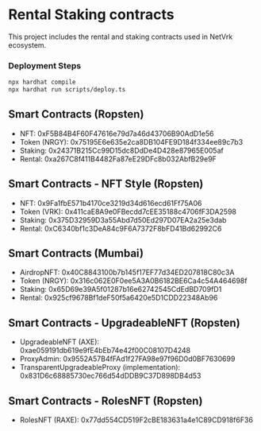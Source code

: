 # Rental Staking contracts

This project includes the rental and staking contracts used in NetVrk ecosystem.

### Deployment Steps

```bash
npx hardhat compile
npx hardhat run scripts/deploy.ts
```

## Smart Contracts (Ropsten)

- NFT: 0xF5B84B4F60F47616e79d7a46d43706B90AdD1e56
- Token (NRGY): 0x75195E6e635e2ca8DB104FE9D184f334ee89c7b3
- Staking: 0x24371B215Cc99D15dc8DdDe4D428e87965E005af
- Rental: 0xa267C8f411B4482Fa87eE29DFc8b032AbfB29e9F

## Smart Contracts - NFT Style (Ropsten)

- NFT: 0x9Fa1fbE571b4170ce3219d34d616ecd61Ff75A06
- Token (VRK): 0x411caE8A9e0FBecdd7cEE35188c4706fF3DA2598
- Staking: 0x375D32959D3a55Abd7d50Ed297D07EA2a25e3dab
- Rental: 0xC6340bf1c3DeA84c9F6A7372F8bFD41Bd62992C6

## Smart Contracts (Mumbai)

- AirdropNFT: 0x40C8843100b7b145f17EF77d34ED207818C80c3A
- Token (NRGY): 0x316c062E0F0ee5A3A0B6182BE6Ca4c54A464698f
- Staking: 0x65D69e39A5f01287b16e62742545CdEdBD709fD1
- Rental: 0x925cf9678Bf1deF50f5a6420e5D1CDD22348Ab96

## Smart Contracts - UpgradeableNFT (Ropsten)

- UpgradeableNFT (AXE): 0xae059191db619e9fE4bEb74e42f00C08107D4248
- ProxyAdmin: 0x9552A57B4fFAd1f27FA98e97f96D0d0BF7630699
- TransparentUpgradeableProxy (implementation): 0x831D6c68885730ec766d54dDDB9C37D898DB4d53

## Smart Contracts - RolesNFT (Ropsten)

- RolesNFT (RAXE): 0x77dd554CD519F2cBE183631a4e1C89CD918f6F36